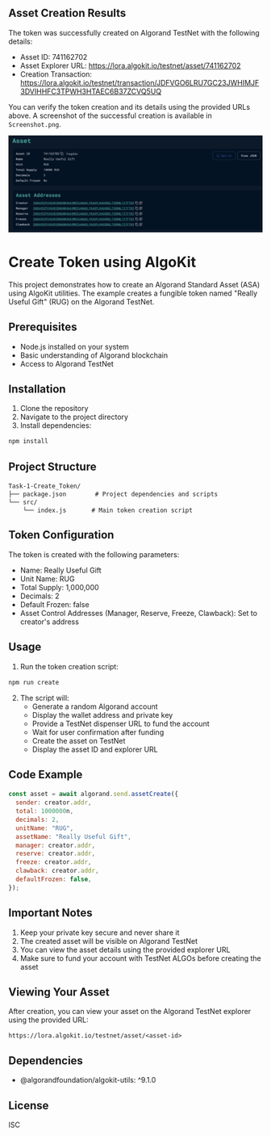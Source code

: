 ## Asset Creation Results

The token was successfully created on Algorand TestNet with the following details:

- Asset ID: 741162702
- Asset Explorer URL: https://lora.algokit.io/testnet/asset/741162702
- Creation Transaction: https://lora.algokit.io/testnet/transaction/JDFVGO6LRU7GC23JWHIMJF3DVIHHFC3TPWH3HTAEC6B37ZCVQ5UQ

You can verify the token creation and its details using the provided URLs above. A screenshot of the successful creation is available in `Screenshot.png`.

![screenshot](Screenshot.png)

# Create Token using AlgoKit

This project demonstrates how to create an Algorand Standard Asset (ASA) using AlgoKit utilities. The example creates a fungible token named "Really Useful Gift" (RUG) on the Algorand TestNet.

## Prerequisites

- Node.js installed on your system
- Basic understanding of Algorand blockchain
- Access to Algorand TestNet

## Installation

1. Clone the repository
2. Navigate to the project directory
3. Install dependencies:

```bash
npm install
```

## Project Structure

```
Task-1-Create_Token/
├── package.json        # Project dependencies and scripts
└── src/
    └── index.js       # Main token creation script
```

## Token Configuration

The token is created with the following parameters:

- Name: Really Useful Gift
- Unit Name: RUG
- Total Supply: 1,000,000
- Decimals: 2
- Default Frozen: false
- Asset Control Addresses (Manager, Reserve, Freeze, Clawback): Set to creator's address

## Usage

1. Run the token creation script:

```bash
npm run create
```

2. The script will:
   - Generate a random Algorand account
   - Display the wallet address and private key
   - Provide a TestNet dispenser URL to fund the account
   - Wait for user confirmation after funding
   - Create the asset on TestNet
   - Display the asset ID and explorer URL

## Code Example

```javascript
const asset = await algorand.send.assetCreate({
  sender: creator.addr,
  total: 1000000n,
  decimals: 2,
  unitName: "RUG",
  assetName: "Really Useful Gift",
  manager: creator.addr,
  reserve: creator.addr,
  freeze: creator.addr,
  clawback: creator.addr,
  defaultFrozen: false,
});
```

## Important Notes

1. Keep your private key secure and never share it
2. The created asset will be visible on Algorand TestNet
3. You can view the asset details using the provided explorer URL
4. Make sure to fund your account with TestNet ALGOs before creating the asset

## Viewing Your Asset

After creation, you can view your asset on the Algorand TestNet explorer using the provided URL:

```
https://lora.algokit.io/testnet/asset/<asset-id>
```

## Dependencies

- @algorandfoundation/algokit-utils: ^9.1.0

## License

ISC
